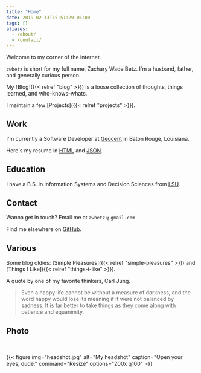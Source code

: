 ```yaml
---
title: "Home"
date: 2019-02-13T15:51:29-06:00
tags: []
aliases:
  - /about/
  - /contact/
---
```


Welcome to my corner of the internet.

`zwbetz` is short for my full name, Zachary Wade Betz. I'm a husband, father, and generally curious person.

My [Blog]({{< relref "blog" >}}) is a loose collection of thoughts, things learned, and who-knows-whats.

I maintain a few [Projects]({{< relref "projects" >}}).

## Work

I'm currently a Software Developer at [Geocent](https://www.geocent.com) in Baton Rouge, Louisiana.

Here's my resume in [HTML](/resume/resume.html) and [JSON](/resume/resume.json).

## Education

I have a B.S. in Information Systems and Decision Sciences from [LSU](https://www.lsu.edu).

## Contact

Wanna get in touch? Email me at `zwbetz` `@` `gmail.com`

Find me elsewhere on [GitHub](https://github.com/zwbetz-gh).

## Various

Some blog oldies: [Simple Pleasures]({{< relref "simple-pleasures" >}}) and [Things I Like]({{< relref "things-i-like" >}}).

A quote by one of my favorite thinkers, Carl Jung.

> Even a happy life cannot be without a measure of darkness, and the word happy would lose its meaning if it were not balanced by sadness. It is far better to take things as they come along with patience and equanimity.

## Photo

<br>

<style>
  .usa-image-block img {
    border-radius: 5%;
  }
</style>
{{< figure
img="headshot.jpg"
alt="My headshot"
caption="Open your eyes, dude."
command="Resize"
options="200x q100" >}}
